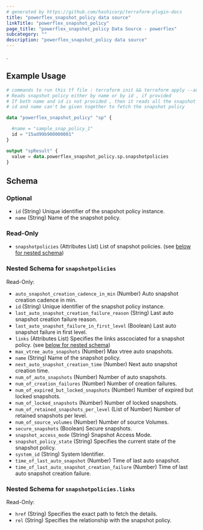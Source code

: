 ```yaml
---
# generated by https://github.com/hashicorp/terraform-plugin-docs
title: "powerflex_snapshot_policy data source"
linkTitle: "powerflex_snapshot_policy"
page_title: "powerflex_snapshot_policy Data Source - powerflex"
subcategory: ""
description: "powerflex_snapshot_policy data source"
---
```


<!--
Copyright (c) 2023 Dell Inc., or its subsidiaries. All Rights Reserved.

Licensed under the Mozilla Public License Version 2.0 (the "License");
you may not use this file except in compliance with the License.
You may obtain a copy of the License at

    http://mozilla.org/MPL/2.0/


Unless required by applicable law or agreed to in writing, software
distributed under the License is distributed on an "AS IS" BASIS,
WITHOUT WARRANTIES OR CONDITIONS OF ANY KIND, either express or implied.
See the License for the specific language governing permissions and
limitations under the License.
-->

.

## Example Usage

```terraform
# commands to run this tf file : terraform init && terraform apply --auto-approve
# Reads snapshot policy either by name or by id , if provided
# If both name and id is not provided , then it reads all the snapshot policies
# id and name can't be given together to fetch the snapshot policy

data "powerflex_snapshot_policy" "sp" {

  #name = "sample_snap_policy_1"
  id = "15ad99b900000001"
}

output "spResult" {
  value = data.powerflex_snapshot_policy.sp.snapshotpolicies
}
```

<!-- schema generated by tfplugindocs -->
## Schema

### Optional

- `id` (String) Unique identifier of the snapshot policy instance.
- `name` (String) Name of the snapshot policy.

### Read-Only

- `snapshotpolicies` (Attributes List) List of snapshot policies. (see [below for nested schema](#nestedatt--snapshotpolicies))

<a id="nestedatt--snapshotpolicies"></a>
### Nested Schema for `snapshotpolicies`

Read-Only:

- `auto_snapshot_creation_cadence_in_min` (Number) Auto snapshot creation cadence in min.
- `id` (String) Unique identifier of the snapshot policy instance.
- `last_auto_snapshot_creation_failure_reason` (String) Last auto snapshot creation failure reason.
- `last_auto_snapshot_failure_in_first_level` (Boolean) Last auto snapshot failure in first level.
- `links` (Attributes List) Specifies the links asscociated for a snapshot policy. (see [below for nested schema](#nestedatt--snapshotpolicies--links))
- `max_vtree_auto_snapshots` (Number) Max vtree auto snapshots.
- `name` (String) Name of the snapshot policy.
- `next_auto_snapshot_creation_time` (Number) Next auto snapshot creation time.
- `num_of_auto_snapshots` (Number) Number of auto snapshots.
- `num_of_creation_failures` (Number) Number of creation failures.
- `num_of_expired_but_locked_snapshots` (Number) Number of expired but locked snapshots.
- `num_of_locked_snapshots` (Number) Number of locked snapshots.
- `num_of_retained_snapshots_per_level` (List of Number) Number of retained snapshots per level.
- `num_of_source_volumes` (Number) Number of source Volumes.
- `secure_snapshots` (Boolean) Secure snapshots.
- `snapshot_access_mode` (String) Snapshot Access Mode.
- `snapshot_policy_state` (String) Specifies the current state of the snapshot policy.
- `system_id` (String) System Identifier.
- `time_of_last_auto_snapshot` (Number) Time of last auto snapshot.
- `time_of_last_auto_snapshot_creation_failure` (Number) Time of last auto snapshot creation failure.

<a id="nestedatt--snapshotpolicies--links"></a>
### Nested Schema for `snapshotpolicies.links`

Read-Only:

- `href` (String) Specifies the exact path to fetch the details.
- `rel` (String) Specifies the relationship with the snapshot policy.


